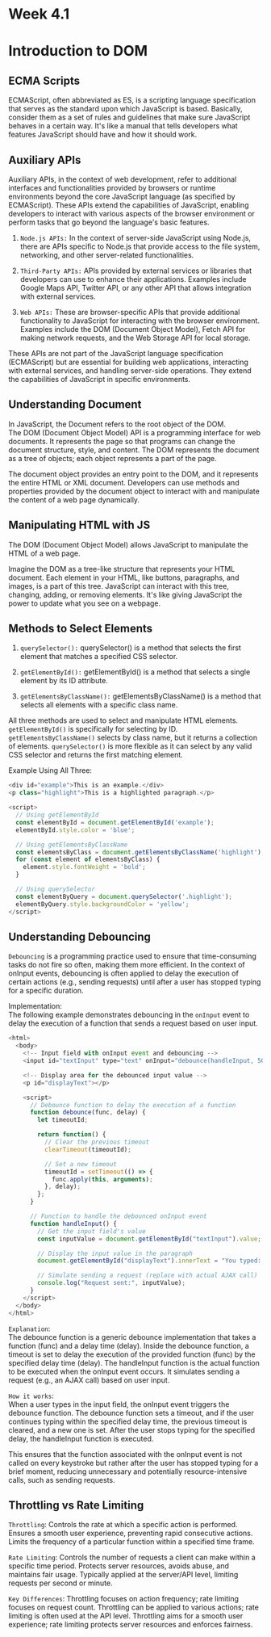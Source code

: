 # Week 4.1

# Introduction to DOM

## ECMA Scripts
ECMAScript, often abbreviated as ES, is a scripting language specification that serves as the standard upon which JavaScript is based. Basically, consider them as a set of rules and guidelines that make sure JavaScript behaves in a certain way. It's like a manual that tells developers what features JavaScript should have and how it should work.
 
## Auxiliary APIs
Auxiliary APIs, in the context of web development, refer to additional interfaces and functionalities provided by browsers or runtime environments beyond the core JavaScript language (as specified by ECMAScript). These APIs extend the capabilities of JavaScript, enabling developers to interact with various aspects of the browser environment or perform tasks that go beyond the language's basic features.

1. `Node.js APIs:` In the context of server-side JavaScript using Node.js, there are APIs specific to Node.js that provide access to the file system, networking, and other server-related functionalities. 

2. `Third-Party APIs:` APIs provided by external services or libraries that developers can use to enhance their applications. Examples include Google Maps API, Twitter API, or any other API that allows integration with external services.

3. `Web APIs:` These are browser-specific APIs that provide additional functionality to JavaScript for interacting with the browser environment. Examples include the DOM (Document Object Model), Fetch API for making network requests, and the Web Storage API for local storage.

These APIs are not part of the JavaScript language specification (ECMAScript) but are essential for building web applications, interacting with external services, and handling server-side operations. They extend the capabilities of JavaScript in specific environments.

## Understanding Document
In JavaScript, the Document refers to the root object of the DOM.  
The DOM (Document Object Model) API is a programming interface for web documents. It represents the page so that programs can change the document structure, style, and content. The DOM represents the document as a tree of objects; each object represents a part of the page.

The document object provides an entry point to the DOM, and it represents the entire HTML or XML document. Developers can use methods and properties provided by the document object to interact with and manipulate the content of a web page dynamically.

## Manipulating HTML with JS
The DOM (Document Object Model) allows JavaScript to manipulate the HTML of a web page. 

Imagine the DOM as a tree-like structure that represents your HTML document. Each element in your HTML, like buttons, paragraphs, and images, is a part of this tree. JavaScript can interact with this tree, changing, adding, or removing elements. It's like giving JavaScript the power to update what you see on a webpage.

## Methods to Select Elements

1. `querySelector():` querySelector() is a method that selects the first element that matches a specified CSS selector.

2. `getElementById():` getElementById() is a method that selects a single element by its ID attribute.

3. `getElementsByClassName():` getElementsByClassName() is a method that selects all elements with a specific class name.

All three methods are used to select and manipulate HTML elements. `getElementById()` is specifically for selecting by ID. `getElementsByClassName()` selects by class name, but it returns a collection of elements.
`querySelector()` is more flexible as it can select by any valid CSS selector and returns the first matching element.

Example Using All Three:
```js
<div id="example">This is an example.</div>
<p class="highlight">This is a highlighted paragraph.</p>

<script>
  // Using getElementById
  const elementById = document.getElementById('example');
  elementById.style.color = 'blue';

  // Using getElementsByClassName
  const elementsByClass = document.getElementsByClassName('highlight');
  for (const element of elementsByClass) {
    element.style.fontWeight = 'bold';
  }

  // Using querySelector
  const elementByQuery = document.querySelector('.highlight');
  elementByQuery.style.backgroundColor = 'yellow';
</script>
```

## Understanding Debouncing
`Debouncing` is a programming practice used to ensure that time-consuming tasks do not fire so often, making them more efficient. In the context of onInput events, debouncing is often applied to delay the execution of certain actions (e.g., sending requests) until after a user has stopped typing for a specific duration.

Implementation:  
The following example demonstrates debouncing in the `onInput` event to delay the execution of a function that sends a request based on user input.

```js
<html>
  <body>
    <!-- Input field with onInput event and debouncing -->
    <input id="textInput" type="text" onInput="debounce(handleInput, 500)" placeholder="Type something...">

    <!-- Display area for the debounced input value -->
    <p id="displayText"></p>

    <script>
      // Debounce function to delay the execution of a function
      function debounce(func, delay) {
        let timeoutId;

        return function() {
          // Clear the previous timeout
          clearTimeout(timeoutId);

          // Set a new timeout
          timeoutId = setTimeout(() => {
            func.apply(this, arguments);
          }, delay);
        };
      }

      // Function to handle the debounced onInput event
      function handleInput() {
        // Get the input field's value
        const inputValue = document.getElementById("textInput").value;

        // Display the input value in the paragraph
        document.getElementById("displayText").innerText = "You typed: " + inputValue;

        // Simulate sending a request (replace with actual AJAX call)
        console.log("Request sent:", inputValue);
      }
    </script>
  </body>
</html>
```
`Explanation`:  
The debounce function is a generic debounce implementation that takes a function (func) and a delay time (delay).
Inside the debounce function, a timeout is set to delay the execution of the provided function (func) by the specified delay time (delay).
The handleInput function is the actual function to be executed when the onInput event occurs. It simulates sending a request (e.g., an AJAX call) based on user input.

`How it works`:  
When a user types in the input field, the onInput event triggers the debounce function.
The debounce function sets a timeout, and if the user continues typing within the specified delay time, the previous timeout is cleared, and a new one is set.
After the user stops typing for the specified delay, the handleInput function is executed.

This ensures that the function associated with the onInput event is not called on every keystroke but rather after the user has stopped typing for a brief moment, reducing unnecessary and potentially resource-intensive calls, such as sending requests.
 
## Throttling vs Rate Limiting
`Throttling`: Controls the rate at which a specific action is performed. Ensures a smooth user experience, preventing rapid consecutive actions. Limits the frequency of a particular function within a specified time frame.

`Rate Limiting`: Controls the number of requests a client can make within a specific time period. Protects server resources, avoids abuse, and maintains fair usage. Typically applied at the server/API level, limiting requests per second or minute.

`Key Differences`:
Throttling focuses on action frequency; rate limiting focuses on request count.
Throttling can be applied to various actions; rate limiting is often used at the API level.
Throttling aims for a smooth user experience; rate limiting protects server resources and enforces fairness.